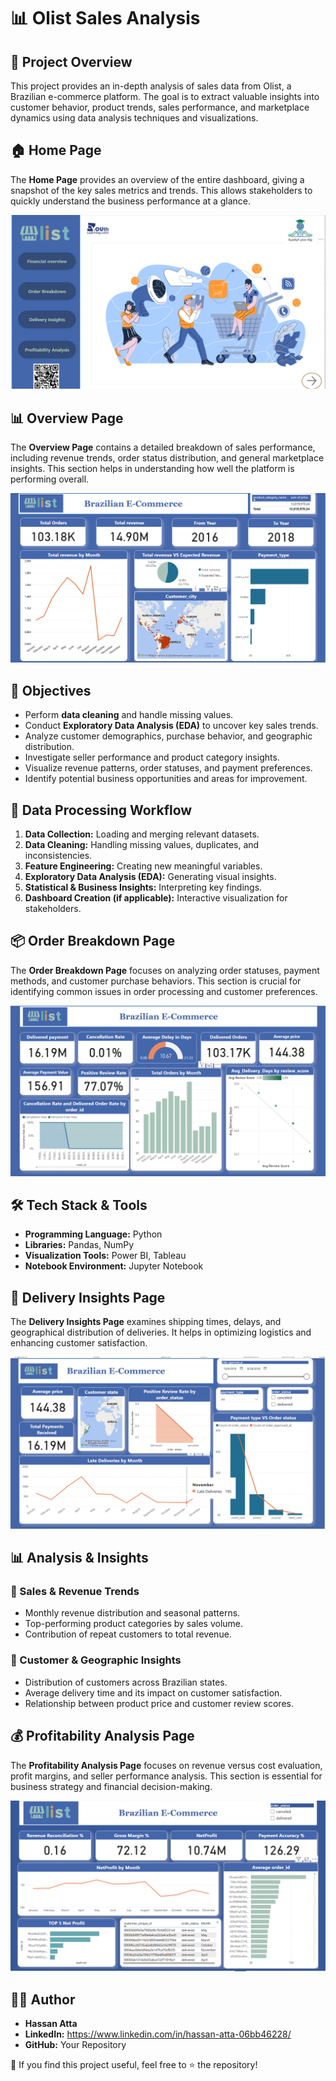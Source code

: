 # 📊 Olist Sales Analysis

## 📌 Project Overview
This project provides an in-depth analysis of sales data from Olist, a Brazilian e-commerce platform. The goal is to extract valuable insights into customer behavior, product trends, sales performance, and marketplace dynamics using data analysis techniques and visualizations.


## 🏠 Home Page
The **Home Page** provides an overview of the entire dashboard, giving a snapshot of the key sales metrics and trends. This allows stakeholders to quickly understand the business performance at a glance.

![Home](https://github.com/hassanatta12/Olist-Sales-Analysis/blob/main/Pictures/Home.png)

## 📊 Overview Page
The **Overview Page** contains a detailed breakdown of sales performance, including revenue trends, order status distribution, and general marketplace insights. This section helps in understanding how well the platform is performing overall.

![Overview](pictures/Overview.png)

## 🎯 Objectives
- Perform **data cleaning** and handle missing values.
- Conduct **Exploratory Data Analysis (EDA)** to uncover key sales trends.
- Analyze customer demographics, purchase behavior, and geographic distribution.
- Investigate seller performance and product category insights.
- Visualize revenue patterns, order statuses, and payment preferences.
- Identify potential business opportunities and areas for improvement.

## 🔄 Data Processing Workflow
1. **Data Collection:** Loading and merging relevant datasets.
2. **Data Cleaning:** Handling missing values, duplicates, and inconsistencies.
3. **Feature Engineering:** Creating new meaningful variables.
4. **Exploratory Data Analysis (EDA):** Generating visual insights.
5. **Statistical & Business Insights:** Interpreting key findings.
6. **Dashboard Creation (if applicable):** Interactive visualization for stakeholders.

## 📦 Order Breakdown Page
The **Order Breakdown Page** focuses on analyzing order statuses, payment methods, and customer purchase behaviors. This section is crucial for identifying common issues in order processing and customer preferences.

![Order Breakdown](pictures/order%20brekdown.png)

## 🛠️ Tech Stack & Tools
- **Programming Language:** Python
- **Libraries:** Pandas, NumPy
- **Visualization Tools:** Power BI, Tableau 
- **Notebook Environment:** Jupyter Notebook

## 🚚 Delivery Insights Page
The **Delivery Insights Page** examines shipping times, delays, and geographical distribution of deliveries. It helps in optimizing logistics and enhancing customer satisfaction.

![Delivery Insights](pictures/Delivery%20Insights.png)

## 📊 Analysis & Insights
### 🛒 Sales & Revenue Trends
- Monthly revenue distribution and seasonal patterns.
- Top-performing product categories by sales volume.
- Contribution of repeat customers to total revenue.

### 📍 Customer & Geographic Insights
- Distribution of customers across Brazilian states.
- Average delivery time and its impact on customer satisfaction.
- Relationship between product price and customer review scores.

## 💰 Profitability Analysis Page
The **Profitability Analysis Page** focuses on revenue versus cost evaluation, profit margins, and seller performance analysis. This section is essential for business strategy and financial decision-making.

![Profitability Analysis](pictures/Profitability%20Analysis.png)

## 👨‍💻 Author
- **Hassan Atta**
- **LinkedIn:** https://www.linkedin.com/in/hassan-atta-06bb46228/
- **GitHub:** Your Repository

📢 If you find this project useful, feel free to ⭐ the repository!

